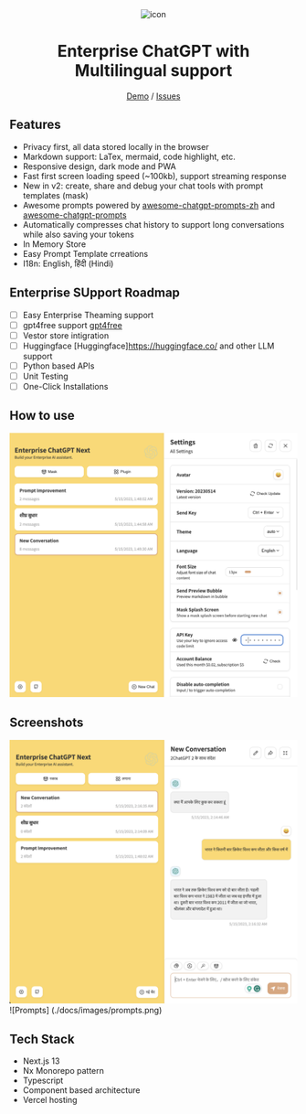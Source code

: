 <div align="center">
<img src="./docs/images/icon.svg" alt="icon"/>

<h1 align="center"> Enterprise ChatGPT with Multilingual support </h1>


[Demo](https://enterprise-gptchat.vercel.app//) / [Issues](https://github.com/SatadruBhattacharjee/openapi-langchain-ai-nextjs-apps/issues) 
</div>

## Features

- Privacy first, all data stored locally in the browser
- Markdown support: LaTex, mermaid, code highlight, etc.
- Responsive design, dark mode and PWA
- Fast first screen loading speed (~100kb), support streaming response
- New in v2: create, share and debug your chat tools with prompt templates (mask)
- Awesome prompts powered by [awesome-chatgpt-prompts-zh](https://github.com/PlexPt/awesome-chatgpt-prompts-zh) and [awesome-chatgpt-prompts](https://github.com/f/awesome-chatgpt-prompts)
- Automatically compresses chat history to support long conversations while also saving your tokens
- In Memory Store
- Easy Prompt Template crreations
- I18n: English, हिंदी (Hindi)

## Enterprise SUpport Roadmap

- [ ] Easy Enterprise Theaming support
- [ ] gpt4free support [gpt4free](https://github.com/xtekky/gpt4free)
- [ ] Vestor store intigration
- [ ] Huggingface [Huggingface]https://huggingface.co/ and other LLM support
- [ ] Python based APIs
- [ ] Unit Testing
- [ ] One-Click Installations

## How to use

![Settings](./docs/images/settings.png)

## Screenshots

![Multilingual](./docs/images/hindichat.png)
![Prompts] (./docs/images/prompts.png)

## Tech Stack

- Next.js 13
- Nx Monorepo pattern
- Typescript
- Component based architecture
- Vercel hosting
